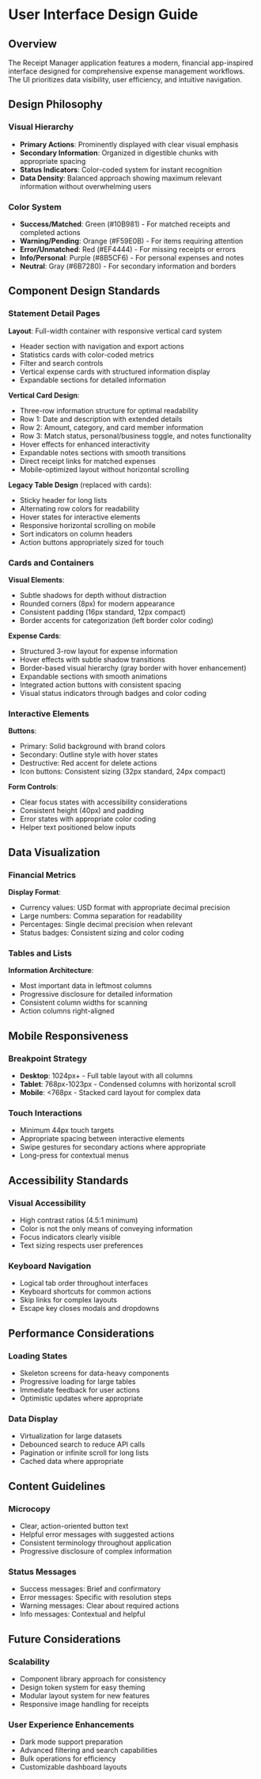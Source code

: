 # User Interface Design Guide

## Overview
The Receipt Manager application features a modern, financial app-inspired interface designed for comprehensive expense management workflows. The UI prioritizes data visibility, user efficiency, and intuitive navigation.

## Design Philosophy

### Visual Hierarchy
- **Primary Actions**: Prominently displayed with clear visual emphasis
- **Secondary Information**: Organized in digestible chunks with appropriate spacing
- **Status Indicators**: Color-coded system for instant recognition
- **Data Density**: Balanced approach showing maximum relevant information without overwhelming users

### Color System
- **Success/Matched**: Green (#10B981) - For matched receipts and completed actions
- **Warning/Pending**: Orange (#F59E0B) - For items requiring attention
- **Error/Unmatched**: Red (#EF4444) - For missing receipts or errors
- **Info/Personal**: Purple (#8B5CF6) - For personal expenses and notes
- **Neutral**: Gray (#6B7280) - For secondary information and borders

## Component Design Standards

### Statement Detail Pages
**Layout**: Full-width container with responsive vertical card system
- Header section with navigation and export actions
- Statistics cards with color-coded metrics
- Filter and search controls
- Vertical expense cards with structured information display
- Expandable sections for detailed information

**Vertical Card Design**:
- Three-row information structure for optimal readability
- Row 1: Date and description with extended details
- Row 2: Amount, category, and card member information
- Row 3: Match status, personal/business toggle, and notes functionality
- Hover effects for enhanced interactivity
- Expandable notes sections with smooth transitions
- Direct receipt links for matched expenses
- Mobile-optimized layout without horizontal scrolling

**Legacy Table Design** (replaced with cards):
- Sticky header for long lists
- Alternating row colors for readability
- Hover states for interactive elements
- Responsive horizontal scrolling on mobile
- Sort indicators on column headers
- Action buttons appropriately sized for touch

### Cards and Containers
**Visual Elements**:
- Subtle shadows for depth without distraction
- Rounded corners (8px) for modern appearance
- Consistent padding (16px standard, 12px compact)
- Border accents for categorization (left border color coding)

**Expense Cards**:
- Structured 3-row layout for expense information
- Hover effects with subtle shadow transitions
- Border-based visual hierarchy (gray border with hover enhancement)
- Expandable sections with smooth animations
- Integrated action buttons with consistent spacing
- Visual status indicators through badges and color coding

### Interactive Elements
**Buttons**:
- Primary: Solid background with brand colors
- Secondary: Outline style with hover states
- Destructive: Red accent for delete actions
- Icon buttons: Consistent sizing (32px standard, 24px compact)

**Form Controls**:
- Clear focus states with accessibility considerations
- Consistent height (40px) and padding
- Error states with appropriate color coding
- Helper text positioned below inputs

## Data Visualization

### Financial Metrics
**Display Format**:
- Currency values: USD format with appropriate decimal precision
- Large numbers: Comma separation for readability
- Percentages: Single decimal precision when relevant
- Status badges: Consistent sizing and color coding

### Tables and Lists
**Information Architecture**:
- Most important data in leftmost columns
- Progressive disclosure for detailed information
- Consistent column widths for scanning
- Action columns right-aligned

## Mobile Responsiveness

### Breakpoint Strategy
- **Desktop**: 1024px+ - Full table layout with all columns
- **Tablet**: 768px-1023px - Condensed columns with horizontal scroll
- **Mobile**: <768px - Stacked card layout for complex data

### Touch Interactions
- Minimum 44px touch targets
- Appropriate spacing between interactive elements
- Swipe gestures for secondary actions where appropriate
- Long-press for contextual menus

## Accessibility Standards

### Visual Accessibility
- High contrast ratios (4.5:1 minimum)
- Color is not the only means of conveying information
- Focus indicators clearly visible
- Text sizing respects user preferences

### Keyboard Navigation
- Logical tab order throughout interfaces
- Keyboard shortcuts for common actions
- Skip links for complex layouts
- Escape key closes modals and dropdowns

## Performance Considerations

### Loading States
- Skeleton screens for data-heavy components
- Progressive loading for large tables
- Immediate feedback for user actions
- Optimistic updates where appropriate

### Data Display
- Virtualization for large datasets
- Debounced search to reduce API calls
- Pagination or infinite scroll for long lists
- Cached data where appropriate

## Content Guidelines

### Microcopy
- Clear, action-oriented button text
- Helpful error messages with suggested actions
- Consistent terminology throughout application
- Progressive disclosure of complex information

### Status Messages
- Success messages: Brief and confirmatory
- Error messages: Specific with resolution steps
- Warning messages: Clear about required actions
- Info messages: Contextual and helpful

## Future Considerations

### Scalability
- Component library approach for consistency
- Design token system for easy theming
- Modular layout system for new features
- Responsive image handling for receipts

### User Experience Enhancements
- Dark mode support preparation
- Advanced filtering and search capabilities
- Bulk operations for efficiency
- Customizable dashboard layouts